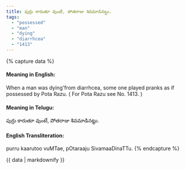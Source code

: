 ```yaml
---
title: పుర్రు కారుతూ వుంటే, పోతరాజు శివమాడినట్టు.
tags:
  - "possessed"
  - "man"
  - "dying"
  - "diarrhcea"
  - "1413"
---
```


{% capture data %}
#### Meaning in English:
When a man was dying'from diarrhcea, some one played pranks as if possessed by Pota Razu.
( For Pota Razu see No. 1413. )

#### Meaning in Telugu:
పుర్రు కారుతూ వుంటే, పోతరాజు శివమాడినట్టు.

#### English Transliteration:
purru kaarutoo vuMTae, pOtaraaju SivamaaDinaTTu.
{% endcapture %}

<div class="notice">{{ data | markdownify }}</div>

